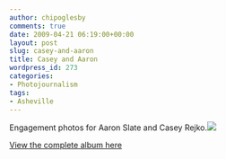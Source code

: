 ```yaml
---
author: chipoglesby
comments: true
date: 2009-04-21 06:19:00+00:00
layout: post
slug: casey-and-aaron
title: Casey and Aaron
wordpress_id: 273
categories:
- Photojournalism
tags:
- Asheville
---
```


Engagement photos for Aaron Slate and Casey Rejko.[![](http://3.bp.blogspot.com/_GlcbreYSTwI/Se1lmkQxiBI/AAAAAAAAAo8/m0xp724KyXU/s400/aaronslate.jpg)](http://3.bp.blogspot.com/_GlcbreYSTwI/Se1lmkQxiBI/AAAAAAAAAo8/m0xp724KyXU/s1600-h/aaronslate.jpg)  
  
[View the complete album here](http://www.facebook.com/album.php?aid=2015681&id=105600597&l=4dfee109a1)
